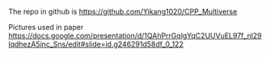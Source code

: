 The repo in github is
https://github.com/Yikang1020/CPP_Multiverse


Pictures used in paper
https://docs.google.com/presentation/d/1QAhPrrGqlgYqC2UUVuEL97f_nl29lqdhezA5inc_Sns/edit#slide=id.g246291d58df_0_122